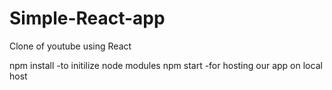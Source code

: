 # Simple-React-app
 Clone of youtube using React
 
 npm install -to initilize node modules
 npm start   -for hosting our app on local host
